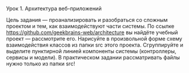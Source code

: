 Урок 1. Архитектура веб-приложений

Цель задания — проанализировать и разобраться со сложным проектом и тем, как взаимодействуют части системы.
По ссылке https://github.com/geekbrains-web/architecture вы найдёте учебный проект — рассмотрите его. Нарисуйте в произвольной форме схему взаимодействия классов из папки src этого проекта. Сгруппируйте и выделите пунктирной линией компоненты системы (контроллеры, сервисы и модели).
В практическом задании рассматривать файлы нужно только из папки src!